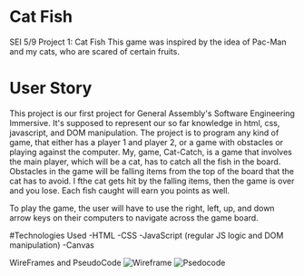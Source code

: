 # Cat Fish
SEI 5/9 Project 1: Cat Fish 
This game was inspired by the idea of Pac-Man and my cats, who are scared of certain fruits.

# User Story
This project is our first project for General Assembly's Software Engineering Immersive. It's supposed to represent our so far knowledge in html, css, javascript, and DOM manipulation. The project is to program any kind of game, that either has a player 1 and player 2, or a game with obstacles or playing against the computer. My, game, Cat-Catch, is a game that involves the main player, which will be a cat, has to catch all the fish in the board. Obstacles in the game will be falling items from the top of the board that the cat has to avoid. I fthe cat gets hit by the falling items, then the game is over and you lose. Each fish caught will earn you points as well.

To play the game, the user will have to use the right, left, up, and down arrow keys on their computers to navigate across the game board.

#Technologies Used
-HTML 
-CSS
-JavaScript (regular JS logic and DOM manipulation)
-Canvas

WireFrames and PseudoCode
![Wireframe](https://user-images.githubusercontent.com/76133352/169736219-06f6f6bd-6243-466b-9a34-577a6febe6ae.png)
![Psedocode](https://user-images.githubusercontent.com/76133352/169736239-bfacce13-14f2-4387-85c4-9a433ac64bb9.png)
